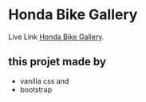 # Honda Bike Gallery

Live Link  [Honda Bike Gallery](https://epic-euclid-4eaa41.netlify.app/).

## this projet made by 
* vanilla css and
* bootstrap